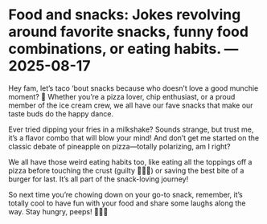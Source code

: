 # Food and snacks: Jokes revolving around favorite snacks, funny food combinations, or eating habits. — 2025-08-17

Hey fam, let’s taco ‘bout snacks because who doesn’t love a good munchie moment? 🌮 Whether you’re a pizza lover, chip enthusiast, or a proud member of the ice cream crew, we all have our fave snacks that make our taste buds do the happy dance.

Ever tried dipping your fries in a milkshake? Sounds strange, but trust me, it’s a flavor combo that will blow your mind! And don’t get me started on the classic debate of pineapple on pizza—totally polarizing, am I right?

We all have those weird eating habits too, like eating all the toppings off a pizza before touching the crust (guilty 🙋🏻‍♀️) or saving the best bite of a burger for last. It’s all part of the snack-loving journey!

So next time you’re chowing down on your go-to snack, remember, it’s totally cool to have fun with your food and share some laughs along the way. Stay hungry, peeps! 🍔🍟🍦